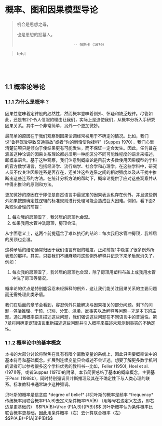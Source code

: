 # 概率、图和因果模型导论

> 机会是思想之母，
>
> 也是思想的掘墓人。
>
> 								-- 帕斯卡（1670）

> tetst

```

```

```python
```

```R
```

```latex

```



## 1.1 概率论导论

### 1.1.1 为什么是概率？

因果性意味着定律般的必然性，然而概率意味着例外、怀疑和缺乏规律。尽管如此，还是有2个令人信服的理由让我们，实际上是迫使我们，从概率分析入手研究因果关系。其中一个非常简单，另外一个更加微妙。

最简单的原因在于我们观察到因果论调经常被用于不确定的情况。比如，我们说“鲁莽驾驶导致交通事故”或者“你的懒惰使你挂科”（Suppes 1970），我们心里清楚前项只是倾向于使结果更有可能发生，而不保证一定会发生。因此，任何旨在涵盖这种论调的因果关系理论都必须用一种能区分不同可能性程度的语言来描述，即概率语言。基于这种观察，我们注意到概率论是目前大多数使用因果模型的学科的官方数学语言，包括经济学、流行病学、社会学和心理学。在这些学科中，研究人员不仅关注因果连系是否存在，还关注这些连系之间的相对强度以及从干扰中推断出这些连系的方法。在统计分析方法的帮助下，概率论提供了应对这些观察并从中得出推论的原则和方法。

更加微妙的原因在于即便是自然语言中最坚定的因果表达也存在例外，并且这些例外如果按照确定性逻辑的标准规则进行处理可能会造成巨大困难。例如，看下面2条貌似合理的前提：

1. 每次我的房顶湿了，我邻居的房顶也会湿。
2. 如果我用水管冲洗房顶，房顶会湿。

从字面意义上，这两个前提蕴含了难以执行的结论：每次我用水管冲房顶，我邻居的房顶也会湿。

这种矛盾的结论通常归因于我们语言有限的粒度，正如前提1中隐含了很多例外所表现的那样。其实，只要我们不嫌麻烦将这些例外解释并记录下来矛盾就消失了。例如：

1. 每次我的房顶湿了，我邻居的房顶也会湿，除了房顶用塑料布盖上或我用水管冲洗了房顶等情况。

概率论的优点是特别能容忍未经解释的例外，这让我们能关注因果关系的主要问题而无需处理此类矛盾。

我们在后面的章节会看到，容忍例外只能解决与因果相关的部分问题。剩下的问题--包括推理、干预、识别、分支、混淆、反事实以及解释等问题--才是本书的主题。通过用概率语言描述这些问题，我们强调这些问题在不同语言中的普遍性。第7章将用确定逻辑语言重新描述这些问题并引入概率来描述未观测到事实的不确定性。

### 1.1.2 概率论中的基本概念

本书的大部分讨论将聚焦在具有有限个离散变量的系统上，因此只需要概率论中的基本符号和基础概念。扩展到连续变量只会概述不会详述。想要了解更多数学机制的读者可以参考很多这个学科优秀的教科书--比如，Feller (1950), Hoel et al. (1971)等，或者Suppes (1970)的附录。本节简要总结了基本的概率概念，主要基于Pearl (1988b)，同时特别强调贝叶斯推理及其在不确定性下与人类心理的联系。标准教科书通常缺少这种强调。

<div class="alert alert-warning" role="alert">
贝叶斯的概率是信念度 *degree of belief*
非贝叶斯的概率是频率 *frequency*
传统概率用联合概率P(A,B)去定义条件概率P(A|B)
（用等号右边定义左边，即右边是更基础的）
$$P(A|B)=\frac {P(A,B)}{P(B)}$$
贝叶斯概率认为条件概率比联合概率更基础，因此用条件概率（右）去计算联合概率（左）
$$P(A,B)=P(A|B)P(B)$$
</div>


